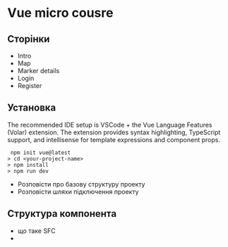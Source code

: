 # Vue micro cousre

## Сторінки
- Intro
- Map
- Marker details
- Login
- Register

## Установка
The recommended IDE setup is VSCode + the Vue Language Features (Volar) extension. The extension provides syntax highlighting, TypeScript support, and intellisense for template expressions and component props.

```
 npm init vue@latest
> cd <your-project-name>
> npm install
> npm run dev
``` 
- Розповісти про базову структуру проекту
- Розповісти шляхи підключення проекту 


## Структура компонента
- що таке SFC
- <template />
- <script />

## Основні маніпуляції з шаблоном
- setup() vs <script setup>
- вивід данних у шаблонні
    - байнінг атрібутів
    - ...

- реактивність(ref vs reactive);
- computed props
- Class and Style Bindings
- Conditional Rendering
- List Rendering
- Event Handling(поверхнево)
- Form Input Bindings
- Lifecycle Hooks
- Watchers
- Template Refs

## Browser Devtools

## Props

## Events

## v-model

## Fallthrough Attributes

## slots

## Provide / inject

## Composables

## ROuting
- Routes and Lazy routes

## Piniya

# Built-in Components